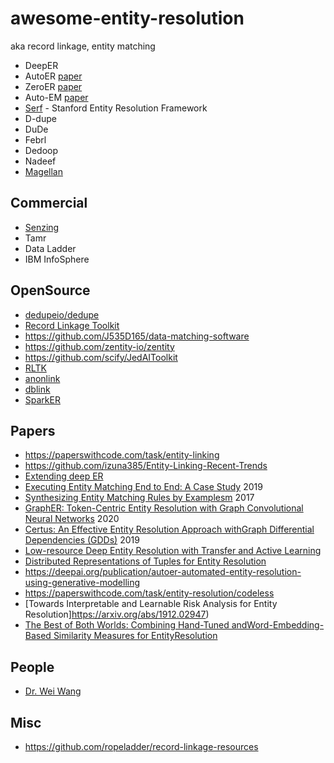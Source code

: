# awesome-entity-resolution

aka record linkage, entity matching

- DeepER
- AutoER [paper](https://arxiv.org/pdf/1908.06049v1.pdf)
- ZeroER [paper](https://arxiv.org/pdf/1908.06049.pdf)
- Auto-EM [paper](https://www.microsoft.com/en-us/research/uploads/prod/2019/04/Auto-EM.pdf)
- [Serf](https://github.com/trevorprater/serf) - Stanford Entity Resolution Framework
- D-dupe
- DuDe
- Febrl
- Dedoop
- Nadeef
- [Magellan](https://sites.google.com/site/anhaidgroup/projects/magellan)

## Commercial
- [Senzing](https://senzing.com)
- Tamr
- Data Ladder
- IBM InfoSphere

## OpenSource
- [dedupeio/dedupe](https://github.com/dedupeio/dedupe)
- [Record Linkage Toolkit](https://github.com/J535D165/recordlinkage)
- https://github.com/J535D165/data-matching-software
- https://github.com/zentity-io/zentity
- https://github.com/scify/JedAIToolkit
- [RLTK](https://github.com/usc-isi-i2/rltk)
- [anonlink](https://github.com/data61/anonlink)
- [dblink](https://github.com/cleanzr/dblink)
- [SparkER](https://github.com/Gaglia88/sparker)

## Papers
- https://paperswithcode.com/task/entity-linking
- https://github.com/izuna385/Entity-Linking-Recent-Trends
- [Extending deep ER](https://github.com/zhao1701/extending-deep-ER)
- [Executing Entity Matching End to End: A Case Study](http://pages.cs.wisc.edu/~anhai/papers1/umetrics-edbt19.pdf) 2019
- [Synthesizing Entity Matching Rules by Examplesm](https://vamsikrishna1902.github.io/files/VLDB-2017.pdf) 2017
- [GraphER: Token-Centric Entity Resolution with Graph Convolutional Neural Networks](https://aaai.org/ojs/index.php/AAAI/article/view/6330/6186) 2020
- [Certus: An Effective Entity Resolution Approach withGraph Differential Dependencies (GDDs)](http://www.vldb.org/pvldb/vol12/p653-kwashie.pdf) 2019
- [Low-resource Deep Entity Resolution with Transfer and Active Learning](https://arxiv.org/abs/1906.08042)
- [Distributed Representations of Tuples for Entity Resolution](https://arxiv.org/pdf/1710.00597.pdf)
- https://deepai.org/publication/autoer-automated-entity-resolution-using-generative-modelling
- https://paperswithcode.com/task/entity-resolution/codeless
- [Towards Interpretable and Learnable Risk Analysis for Entity Resolution]https://arxiv.org/abs/1912.02947)
- [The Best of Both Worlds: Combining Hand-Tuned andWord-Embedding-Based Similarity Measures for EntityResolution](https://btw.informatik.uni-rostock.de/download/tagungsband/B5-2.pdf)

## People

- [Dr. Wei Wang](http://www.cse.unsw.com/~weiw/)

## Misc

- https://github.com/ropeladder/record-linkage-resources

